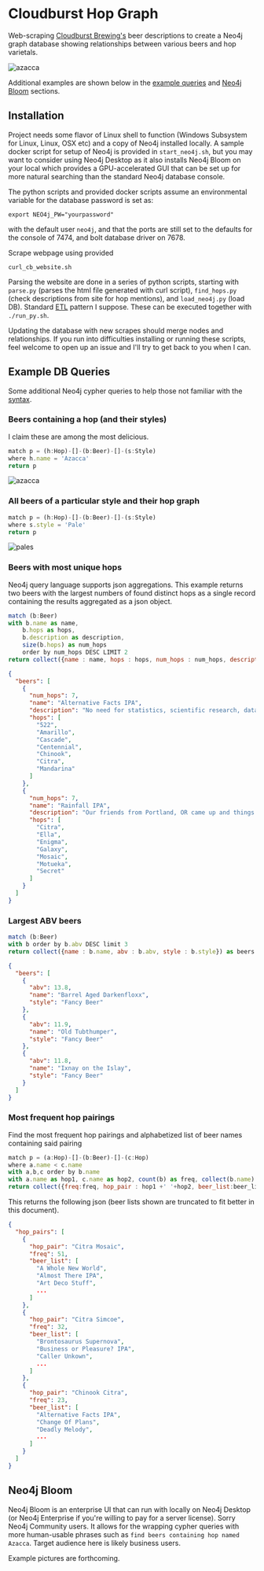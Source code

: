 # Cloudburst Hop Graph

Web-scraping [Cloudburst Brewing's](https://cloudburstbrew.com/) beer descriptions to create a Neo4j graph database showing relationships between various beers and hop varietals.  

![azacca](img/azacca.svg)

Additional examples are shown below in the [example queries](#example-db-queries) and [Neo4j Bloom](#neo4j-bloom) sections.

## Installation

Project needs some flavor of Linux shell to function (Windows Subsystem for Linux, Linux, OSX etc) and a copy of Neo4j installed locally.
A sample docker script for setup of Neo4j is provided in `start_neo4j.sh`, but you may want to consider using Neo4j Desktop as it also installs Neo4j Bloom on your local which provides a GPU-accelerated GUI that can be set up for more natural searching than the standard Neo4j database console.  

The python scripts and provided docker scripts assume an environmental variable for the database password is set as:
```
export NEO4j_PW="yourpassword"
```
with the default user `neo4j`, and that the ports are still set to the defaults for the console of 7474, and bolt database driver on 7678.  

Scrape webpage using provided
```
curl_cb_website.sh
```

Parsing the website are done in a series of python scripts, starting with `parse.py` (parses the html file generated with curl script), `find_hops.py` (check descriptions from site for hop mentions), and `load_neo4j.py` (load DB).  Standard [ETL](https://en.wikipedia.org/wiki/Extract,_transform,_load) pattern I suppose. These can be executed together with `./run_py.sh`.  

Updating the database with new scrapes should merge nodes and relationships.  If you run into difficulties installing or running these scripts, feel welcome to open up an issue and I'll try to get back to you when I can.

## Example DB Queries

Some additional Neo4j cypher queries to help those not familiar with the [syntax](https://neo4j.com/developer/cypher/).

### Beers containing a hop (and their styles)

I claim these are among the most delicious.

```js
match p = (h:Hop)-[]-(b:Beer)-[]-(s:Style)
where h.name = 'Azacca'
return p
```

![azacca](img/azacca.svg)

### All beers of a particular style and their hop graph

```js
match p = (h:Hop)-[]-(b:Beer)-[]-(s:Style)
where s.style = 'Pale'
return p
```
![pales](img/pale_ales_hops.svg)

###  Beers with most unique hops

Neo4j query language supports json aggregations.  This example returns two beers with the largest numbers of found distinct hops as a single record containing the results aggregated as a json object.

```js
match (b:Beer)
with b.name as name,
    b.hops as hops, 
    b.description as description,
    size(b.hops) as num_hops
    order by num_hops DESC LIMIT 2
return collect({name : name, hops : hops, num_hops : num_hops, description : description }) as beers
```

```json
{
  "beers": [
    {
      "num_hops": 7,
      "name": "Alternative Facts IPA",
      "description": "No need for statistics, scientific research, data analysis, unbiased surveys/polls, experts in their field, or REALITY - your opinion is good enough for us! About this beer? We used 1.5 million pounds of Chinook, 522, Citra, Cascade, Amarillo, Mandarina, and Centennial hops - all of the best hops. The very best. Nobody builds better IPAs than us, it’s gonna be great, it’s gonna be YUGE…Fuuuuuuuck.",
      "hops": [
        "522",
        "Amarillo",
        "Cascade",
        "Centennial",
        "Chinook",
        "Citra",
        "Mandarina"
      ]
    },
    {
      "num_hops": 7,
      "name": "Rainfall IPA",
      "description": "Our friends from Portland, OR came up and things. Got. Juicy! We started with a base of PIlsner Malt, White Wheat, and Oats, added a whirlpool addition of Mosaic, Citra & Galaxy, and followed it up with  a massive dry-hop of Galaxy, Enigma, Vic Secret, Motueka, & Ella. The end result is a soft, balanced tropical downpour of haze!",
      "hops": [
        "Citra",
        "Ella",
        "Enigma",
        "Galaxy",
        "Mosaic",
        "Motueka",
        "Secret"
      ]
    }
  ]
}
```

###  Largest ABV beers

```js
match (b:Beer)
with b order by b.abv DESC limit 3
return collect({name : b.name, abv : b.abv, style : b.style}) as beers
```

```json
{
  "beers": [
    {
      "abv": 13.8,
      "name": "Barrel Aged Darkenfloxx",
      "style": "Fancy Beer"
    },
    {
      "abv": 11.9,
      "name": "Old Tubthumper",
      "style": "Fancy Beer"
    },
    {
      "abv": 11.8,
      "name": "Ixnay on the Islay",
      "style": "Fancy Beer"
    }
  ]
}
```

### Most frequent hop pairings

Find the most frequent hop pairings and alphabetized list of beer names containing said pairing

```js
match p = (a:Hop)-[]-(b:Beer)-[]-(c:Hop)
where a.name < c.name
with a,b,c order by b.name
with a.name as hop1, c.name as hop2, count(b) as freq, collect(b.name) as beer_list order by freq DESC limit 3
return collect({freq:freq, hop_pair : hop1 +' '+hop2, beer_list:beer_list}) as hop_pairs
```

This returns the following json (beer lists shown are truncated to fit better in this document).

```json
{
  "hop_pairs": [
    {
      "hop_pair": "Citra Mosaic",
      "freq": 51,
      "beer_list": [
        "A Whole New World",
        "Almost There IPA",
        "Art Deco Stuff",
        ...
      ]
    },
    {
      "hop_pair": "Citra Simcoe",
      "freq": 32,
      "beer_list": [
        "Brontosaurus Supernova",
        "Business or Pleasure? IPA",
        "Caller Unkown",
        ...
      ]
    },
    {
      "hop_pair": "Chinook Citra",
      "freq": 23,
      "beer_list": [
        "Alternative Facts IPA",
        "Change Of Plans",
        "Deadly Melody",
        ...
      ]
    }
  ]
}
```

## Neo4j Bloom

Neo4j Bloom is an enterprise UI that can run with locally on Neo4j Desktop (or Neo4j Enterprise if you're willing to pay for a server license).  Sorry Neo4j Community users.  It allows for the wrapping cypher queries with more human-usable phrases such as `find beers containing hop named Azacca`.  Target audience here is likely business users.

Example pictures are forthcoming.
